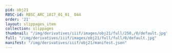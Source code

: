```yaml
---
pid: obj21
RBSC-id: RBSC_ARC_1817_01_01_ 044
order: '21'
layout: slippages_item
collection: slippages
thumbnail: "/img/derivatives/iiif/images/obj21/full/250,/0/default.jpg"
full: "/img/derivatives/iiif/images/obj21/full/full/0/default.jpg"
manifest: "/img/derivatives/iiif/obj21/manifest.json"
---
```

